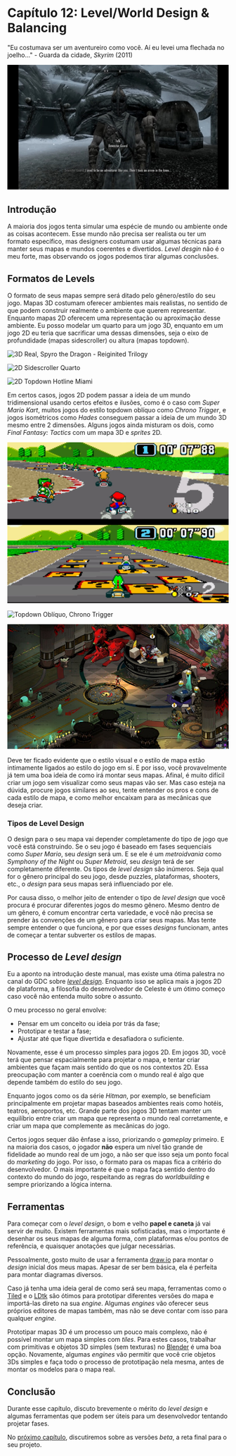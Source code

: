 
# Capítulo 12: Level/World Design & Balancing
"Eu costumava ser um aventureiro como você. Aí eu levei uma flechada no joelho..." - Guarda da cidade, _Skyrim_ (2011)

![Capítulo 12 capa](../Arquivos/Imagens/capa_13.jpg 'I used to be an adventurer like you. Then I took an arrow in the knee...')

## Introdução
A maioria dos jogos tenta simular uma espécie de mundo ou ambiente onde as coisas acontecem. Esse mundo não precisa ser realista ou ter um formato específico, mas designers costumam usar algumas técnicas para manter seus mapas e mundos coerentes e divertidos. _Level desgin_ não é o meu forte, mas observando os jogos podemos tirar algumas conclusões.

## Formatos de Levels
O formato de seus mapas sempre será ditado pelo gênero/estilo do seu jogo. Mapas 3D costumam oferecer ambientes mais realistas, no sentido de que podem construir realmente o ambiente que querem representar. Enquanto mapas 2D oferecem uma representação ou aproximação desse ambiente. Eu posso modelar um quarto para um jogo 3D, enquanto em um jogo 2D eu teria que sacrificar uma dessas dimensões, seja o eixo de profundidade (mapas sidescroller) ou altura (mapas topdown). 

![3D Real, Spyro the Dragon - Reiginited Trilogy](../Arquivos/Imagens/12_01.jpg '3D Real, Spyro the Dragon - Reiginited Trilogy')

![2D Sidescroller Quarto](../Arquivos/Imagens/12_01.jpg '2D Sidescroller Quarto')

![2D Topdown Hotline Miami](../Arquivos/Imagens/12_01.jpg '2D Sidescroller Quarto')

Em certos casos, jogos 2D podem passar a ideia de um mundo tridimensional usando certos efeitos e ilusões, como é o caso com _Super Mario Kart_, muitos jogos do estilo topdown oblíquo como _Chrono Trigger_, e jogos isométricos como _Hades_ conseguem passar a ideia de um mundo 3D mesmo entre 2 dimensões. Alguns jogos ainda misturam os dois, como _Final Fantasy: Tactics_ com um mapa 3D e _sprites_ 2D.

![3D Fake, Super Mario Kart](../Arquivos/Imagens/12_05.jpg '3D Fake, Super Mario Kart')

![Topdown Oblíquo, Chrono Trigger](../Arquivos/Imagens/12_04.jpg '3D Fake, Super Mario Kart')

![3D Fake, Hades](../Arquivos/Imagens/12_06.jpg '3D Fake, Hades')

Deve ter ficado evidente que o estilo visual e o estilo de mapa estão intimamente ligados ao estilo do jogo em si. E por isso, você provavelmente já tem uma boa ideia de como irá montar seus mapas. Afinal, é muito difícil criar um jogo sem visualizar como seus mapas vão ser. Mas caso esteja na dúvida, procure jogos similares ao seu, tente entender os pros e cons de cada estilo de mapa, e como melhor encaixam para as mecânicas que deseja criar.

### Tipos de Level Design
O design para o seu mapa vai depender completamente do tipo de jogo que você está construindo. Se o seu jogo é baseado em fases sequenciais como _Super Mario_, seu _design_ será um. E se ele é um _metroidvania_ como _Symphony of the Night_ ou _Super Metroid_, seu _design_ terá de ser completamente diferente. Os tipos de _level design_ são inúmeros. Seja qual for o gênero principal do seu jogo, desde puzzles, plataformas, shooters, etc., o _design_ para seus mapas será influenciado por ele.

Por causa disso, o melhor jeito de entender o tipo de _level design_ que você procura é procurar diferentes jogos do mesmo gênero. Mesmo dentro de um gênero, é comum encontrar certa variedade, e você não precisa se prender às convenções de um gênero para criar seus mapas. Mas tente sempre entender o que funciona, e por que esses _designs_ funcionam, antes de começar a tentar subverter os estilos de mapas.

## Processo de _Level design_
Eu a aponto na introdução deste manual, mas existe uma ótima palestra no canal do GDC sobre [_level design_](https://www.youtube.com/watch?v=4RlpMhBKNr0). Enquanto isso se aplica mais a jogos 2D de plataforma, a filosofia do desenvolvedor de Celeste é um ótimo começo caso você não entenda muito sobre o assunto.

O meu processo no geral envolve:
- Pensar em um conceito ou ideia por trás da fase;
- Prototipar e testar a fase;
- Ajustar até que fique divertida e desafiadora o suficiente.

Novamente, esse é um processo simples para jogos 2D. Em jogos 3D, você terá que pensar espacialmente para projetar o mapa, e tentar criar ambientes que façam mais sentido do que os nos contextos 2D. Essa preocupação com manter a coerência com o mundo real é algo que depende também do estilo do seu jogo. 

Enquanto jogos como os da série _Hitman_, por exemplo, se beneficiam principalmente em projetar mapas baseados ambientes reais como hotéis, teatros, aeroportos, etc. Grande parte dos jogos 3D tentam manter um equilíbrio entre criar um mapa que representa o mundo real corretamente, e criar um mapa que complemente as mecânicas do jogo. 

Certos jogos sequer dão ênfase a isso, priorizando o _gameplay_ primeiro. E na maioria dos casos, o jogador **não** espera um nível tão grande de fidelidade ao mundo real de um jogo, a não ser que isso seja um ponto focal do _marketing_ do jogo. Por isso, o formato para os mapas fica a critério do desenvolvedor. O mais importante é que o mapa faça sentido dentro do contexto do mundo do jogo, respeitando as regras do _worldbuilding_ e sempre priorizando a lógica interna.

## Ferramentas
Para começar com o _level design_, o bom e velho **papel e caneta** já vai servir de muito. Existem ferramentas mais sofisticadas, mas o importante é desenhar os seus mapas de alguma forma, com plataformas e/ou pontos de referência, e quaisquer anotações que julgar necessárias.

Pessoalmente, gosto muito de usar a ferramenta [draw.io](https://www.drawio.com/) para montar o _design_ inicial dos meus mapas. Apesar de ser bem básica, ela é perfeita para montar diagramas diversos.

Caso já tenha uma ideia geral de como será seu mapa, ferramentas como o [Tiled](https://www.mapeditor.org/) e o [LDtk](https://ldtk.io/) são ótimos para prototipar diferentes versões do mapa e importá-las direto na sua _engine_. Algumas _engines_ vão oferecer seus próprios editores de mapas também, mas não se deve contar com isso para qualquer _engine_.

Prototipar mapas 3D é um processo um pouco mais complexo, não é possível montar um mapa simples com _tiles_. Para estes casos, trabalhar com primitivas e objetos 3D simples (sem texturas) no [Blender](https://www.blender.org/) é uma boa opção. Novamente, algumas _engines_ vão permitir que você crie objetos 3Ds simples e faça todo o processo de prototipação nela mesma, antes de montar os modelos para o mapa real.

## Conclusão
Durante esse capítulo, discuto brevemente o mérito do _level design_ e algumas ferramentas que podem ser úteis para um desenvolvedor tentando projetar fases.

No [próximo capítulo](https://github.com/D-Waack/manualindiedev/blob/main/Capitulos/capitulo13.md), discutiremos sobre as versões _beta_, a reta final para o seu projeto.
